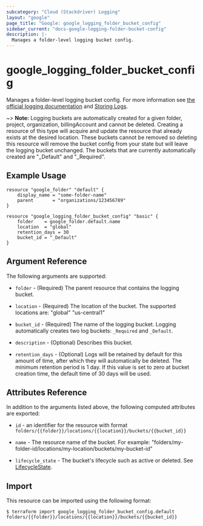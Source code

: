 ```yaml
---
subcategory: "Cloud (Stackdriver) Logging"
layout: "google"
page_title: "Google: google_logging_folder_bucket_config"
sidebar_current: "docs-google-logging-folder-bucket-config"
description: |-
  Manages a folder-level logging bucket config.
---
```


# google\_logging\_folder\_bucket\_config

Manages a folder-level logging bucket config. For more information see
[the official logging documentation](https://cloud.google.com/logging/docs/) and
[Storing Logs](https://cloud.google.com/logging/docs/storage).

~> **Note:** Logging buckets are automatically created for a given folder, project, organization, billingAccount and cannot be deleted. Creating a resource of this type will acquire and update the resource that already exists at the desired location. These buckets cannot be removed so deleting this resource will remove the bucket config from your state but will leave the logging bucket unchanged. The buckets that are currently automatically created are "_Default" and "_Required".

## Example Usage

```hcl
resource "google_folder" "default" {
	display_name = "some-folder-name"
	parent       = "organizations/123456789"
}

resource "google_logging_folder_bucket_config" "basic" {
	folder    = google_folder.default.name
	location  = "global"
	retention_days = 30
	bucket_id = "_Default"
}
```

## Argument Reference

The following arguments are supported:

* `folder` - (Required) The parent resource that contains the logging bucket.

* `location` - (Required) The location of the bucket. The supported locations are: "global" "us-central1"

* `bucket_id` - (Required) The name of the logging bucket. Logging automatically creates two log buckets: `_Required` and `_Default`.

* `description` - (Optional) Describes this bucket.

* `retention_days` - (Optional) Logs will be retained by default for this amount of time, after which they will automatically be deleted. The minimum retention period is 1 day. If this value is set to zero at bucket creation time, the default time of 30 days will be used.

## Attributes Reference

In addition to the arguments listed above, the following computed attributes are
exported:

* `id` - an identifier for the resource with format `folders/{{folder}}/locations/{{location}}/buckets/{{bucket_id}}`

* `name` -  The resource name of the bucket. For example: "folders/my-folder-id/locations/my-location/buckets/my-bucket-id"

* `lifecycle_state` -  The bucket's lifecycle such as active or deleted. See [LifecycleState](https://cloud.google.com/logging/docs/reference/v2/rest/v2/billingAccounts.buckets#LogBucket.LifecycleState).

## Import

This resource can be imported using the following format:

```
$ terraform import google_logging_folder_bucket_config.default folders/{{folder}}/locations/{{location}}/buckets/{{bucket_id}}
```
